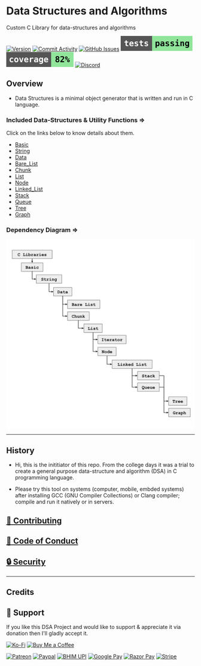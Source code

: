 # Data Structures and Algorithms
Custom C Library for data-structures and algorithms

[![Version](https://markdown-badge-crafter.netlify.app/.netlify/functions/app/?type=version&user=SayanShankhari&acc=TheScienceUniverse&repo=DSA&branch=master)](https://github.com/TheScienceUniverse/DSA)
[![Commit Activity](https://img.shields.io/github/commit-activity/m/TheScienceUniverse/DSA)](https://github.com/TheScienceUniverse/DSA/pulse)
[![GitHub Issues](https://img.shields.io/github/issues/TheScienceUniverse/DSA.svg?style=flat-square&label=Issues&color=d77982)](https://github.com/TheScienceUniverse/DSA/issues)
[![Tests](./aft/test_status.svg)](https://raw.githubusercontent.com/TheScienceUniverse/DSA/refs/heads/master/log/passmark.log)
[![Coverage](./aft/code_coverage.svg)](https://raw.githubusercontent.com/TheScienceUniverse/DSA/refs/heads/master/log/coverage.log)
[![Discord](https://img.shields.io/discord/869557815780470834?color=738adb&label=Discord&logo=discord&logoColor=white&style=flat-square)](https://discord.gg/DEYW7vZkm7)

## Overview

- Data Structures is a minimal object generator that is written and run in C language.


### Included Data-Structures & Utility Functions =>

Click on the links below to know details about them.

- [Basic](/docs/basic.md)
- [String](/docs/string.md)
- [Data](/docs/data.md)
- [Bare_List](/docs/bare_list.md)
- [Chunk](/docs/chunk.md)
- [List](/docs/list.md)
- [Node](/docs/node.md)
- [Linked_List](/docs/linked_list.md)
- [Stack](/docs/stack.md)
- [Queue](/docs/queue.md)
- [Tree](/docs/tree.md)
- [Graph](/docs/graph.md)


### Dependency Diagram =>

![Image](./media/library_structure.svg "Library Structure")

___

## History

- Hi, this is the inititiator of this repo. From the college days it was a trial to create a general purpose data-structure and algorithm (DSA) in C programming language.

- Please try this tool on systems (computer, mobile, embded systems) after installing GCC (GNU Compiler Collections) or Clang compiler; compile and run it natively or in servers.


## [🤝 Contributing](./CONTRIBUTING.md)

## [📜 Code of Conduct](./CODE_OF_CONDUCT.md)

## [🔒 Security](./SECURITY.md)
___

## Credits

## 💝 Support

If you like this DSA Project and would like to support & appreciate it via donation then I'll gladly accept it. 

[![Ko-Fi](https://img.shields.io/badge/Ko--fi-F16061?style=for-the-badge&logo=ko-fi&logoColor=white)](https://ko-fi.com/sayan_shankhari)
[![Buy Me a Coffee](https://img.shields.io/badge/Buy_Me_A_Coffee-FFDD00?style=for-the-badge&logo=buy-me-a-coffee&logoColor=black)](https://www.buymeacoffee.com/sayan.shankhari)

[![Patreon](https://img.shields.io/badge/Patreon-F96854?style=for-the-badge&logo=patreon&logoColor=white)]()
[![Paypal](https://img.shields.io/badge/PayPal-00457C?style=for-the-badge&logo=paypal&logoColor=white)](https://www.paypal.com/paypalme/the01guy)
[![BHIM UPI](https://img.shields.io/badge/bhim-e9661c?style=for-the-badge&logo=bhim&logoColor=e9661c&color=27803b)]()
[![Google Pay](https://img.shields.io/badge/Google%20Pay-%233780F1.svg?style=for-the-badge&logo=Google-Pay&logoColor=white)]()
[![Razor Pay](https://img.shields.io/badge/Razorpay-02042B?style=for-the-badge&logo=razorpay&logoColor=3395FF)]()
[![Stripe](https://img.shields.io/badge/Stripe-626CD9?style=for-the-badge&logo=Stripe&logoColor=white)]()
